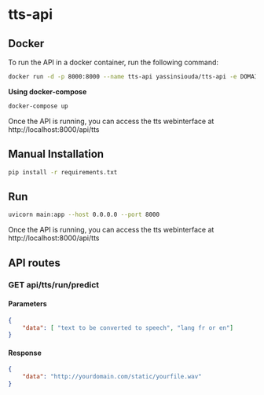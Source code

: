 # tts-api


## Docker

To run the API in a docker container, run the following command:

```bash
docker run -d -p 8000:8000 --name tts-api yassinsiouda/tts-api -e DOMAIN_URL=http://localhost:8000
```

**Using docker-compose**

```bash
docker-compose up 
```
Once the API is running, you can access the tts webinterface at http://localhost:8000/api/tts


## Manual Installation

```bash
pip install -r requirements.txt
```

## Run

```bash
uvicorn main:app --host 0.0.0.0 --port 8000 
```
Once the API is running, you can access the tts webinterface at http://localhost:8000/api/tts

## API routes

### GET api/tts/run/predict

#### Parameters
```json
{
    "data": [ "text to be converted to speech", "lang fr or en"]
}
```

#### Response
```json
{
    "data": "http://yourdomain.com/static/yourfile.wav"
}
```